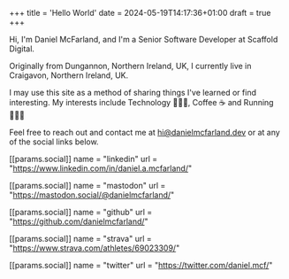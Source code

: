+++
title = 'Hello World'
date = 2024-05-19T14:17:36+01:00
draft = true
+++

Hi, I'm Daniel McFarland, and I'm a Senior Software Developer at Scaffold Digital.

Originally from Dungannon, Northern Ireland, UK, I currently live in Craigavon, Northern Ireland, UK.

I may use this site as a method of sharing things I've learned or find interesting. My interests include Technology  👨🏼‍💻‍, Coffee ☕️ and Running 🏃🏼‍♂️

Feel free to reach out and contact me at <a href="mailto:hi@danielmcfarland.dev">hi@danielmcfarland.dev</a> or at any of the social links below.

[[params.social]]
name = "linkedin"
url = "https://www.linkedin.com/in/daniel.a.mcfarland/"

[[params.social]]
name = "mastodon"
url = "https://mastodon.social/@danielmcfarland/"

[[params.social]]
name = "github"
url = "https://github.com/danielmcfarland/"

[[params.social]]
name = "strava"
url = "https://www.strava.com/athletes/69023309/"

[[params.social]]
name = "twitter"
url = "https://twitter.com/daniel.mcf/"